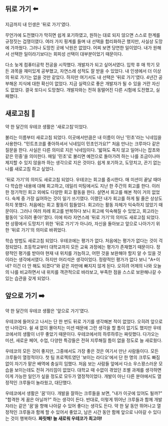 ## 뒤로 가기 ⬅️

지금까지 내 인생은 '뒤로 가기'였다. 

무언가에 도전했다가 막히면 쉽게 포기하였고, 원하는 대로 되지 않으면 스스로 한계를 규정짓는 겁쟁이였다. 여러 가지 핑계를 들며 내 선택을 합리화하곤 했지만, 사실상 도망에 가까웠다. 그러나 도망친 곳에 낙원은 없었다. 어찌 보면 당연한 일이었다. 내가 원해서 선택한 일이라기보다는 회피성 선택이 대부분이었기 때문이다.

다소 늦게 컴퓨터공학 전공을 시작했다. 개발자가 되고 싶어서였다. 입학 후 매 학기 모든 과목을 재미있게 공부했고, 자연스레 성적도 잘 받을 수 있었다. 내 인생에서 더 이상의 뒤로 가기는 없을 것만 같았다. 하지만 여기서도 내 선택은 '뒤로 가기'였다. 4년간 공부해온 지식에 대한 확신이 없었다. 지금 실력으로 좋은 개발자가 될 수 있을 거란 자신도 없었다. 결국 또다시 도망쳤다. 개발자와는 전혀 동떨어진 다른 시험에 도전했고, 실패했다.

## 새로고침 🔄

약 한 달간의 우테코 생활은 '새로고침'이었다. 

불리는 이름부터 새로고침 되었다. 이곳에서만큼은 내 이름이 아닌 '민초'라는 닉네임을 사용한다. "민트초코를 좋아하셔서 닉네임이 민초인가요?" 처음 만나는 크루마다 같은 질문을 한다. 사실은 다른 의미로 지은 닉네임이다. '밟혀도 죽지 않고 일어나는 잡초와 같은 민중'을 의미한다. 매일 '민초'로 불리면 예전으로 돌아가려 하는 나를 조금이나마 제지할 수 있지 않을까 하는 생각으로 지은 것이다. 쉽게 포기하고, 도망치고, 끈기 없는 나를 새로고침 하고 싶었다. 

'뒤로 가기'의 의미도 새로고침 되었다. 우테코는 회고를 중시한다. 매 미션이 끝날 때마다 학습한 내용에 대해 회고하고, 데일리 미팅에서도 지난 한 주간의 회고를 한다. 이러한 정기적인 회고 외에도 다양한 회고 활동을 한다. 살면서 회고를 해본 적이 거의 없었다. 숙제 중 가장 싫어하는 것이 일기 쓰기였다. 이랬던 내가 회고를 하게 될 줄은 상상도 하지 못했다. 처음에는 회고 활동이 힘들었다. 회고라는 활동 자체가 익숙하지 않았기 때문이다. 그러나 여러 차례 회고를 반복하다 보니 회고에 익숙해질 수 있었고, 회고라는 활동이 '오히려 좋아!'졌다. 이에 따라 자연스레 '뒤로 가기'의 의미도 새로고침 되었다. 현 상황에서 도망치기 위한 '뒤로 가기'가 아니라, 자신을 돌아보고 앞으로 나아가기 위한 '뒤로 가기'의 의미로 바뀌었다.

학습 방법도 새로고침 되었다. 우테코에는 평가가 없다. 처음에는 평가가 없다는 것이 걱정되었다. 초등학교부터 대학교까지 모든 교육 과정에는 평가가 존재했기 때문이다. 정량적인 평가를 받아야 현재 내 위치를 가늠하고, 어떤 것을 보완해야 할지 알 수 있을 것이라는 생각에서였다. 하지만 어리석은 생각이었다. 정량적인 평가가 없다 보니 "A+이네? 이건 더 안 해도 되겠다"와 같은 자만에 빠지지 않게 된다. 오히려 어제의 나와 오늘의 나를 비교하면서 내 위치를 객관적으로 바라보고, 부족한 점을 스스로 보완해나갈 수 있는 습관을 갖게 되었다.

## 앞으로 가기 ➡️

약 한 달간의 우테코 생활은 '앞으로 가기'였다. 

우테코에 들어오고 나서는 단 한 번도 뒤로 가기를 생각해본 적이 없었다. 오히려 앞으로만 나아갔다. 쉴 새 없이 몰아치는 미션 때문에 그런 생각을 할 틈이 없기도 했지만 우테코에서의 생활이 너무 좋았기 때문이다. 우테코에서의 하루하루는 짜릿했다. 다가오는 미션, 새로운 페어, 수업, 다양한 특강들은 전혀 지루해질 틈이 없을 정도로 늘 새로웠다.

우테코의 모든 것이 좋지만, 그중에서도 가장 좋은 것은 여기서 만난 사람들이다. 모든 크루들이 열정적이다. 첫 팀 프로젝트였던 '보이는 라디오'에서 단 한 명의 크루도 빠짐없이 자기가 맡은 배역에 충실히 임했다. 처음 보는 사람들 앞에서 다소 우스꽝스러운 모습을 보이는데도 전혀 거리낌이 없었다. 대학교 때 수없이 겪었던 조별 과제를 생각하면 이게 가능한 일인가 싶을 정도로 모두가 열정적이었다. 개발이 아닌 다른 분야에서도 열정적인 크루들이 놀라웠고, 대단했다.

우테코에서 생활은 '꿈'이다. 개발을 잘하는 크루들을 보면, "내가 이곳에 있어도 될까?" "합격한 게 꿈은 아닐까?" 하는 생각이 든다. 반대로, 이렇게 뛰어난 크루들과 함께 개발자라는 같은 '꿈'을 향해 나아갈 수 있어 좋다는 생각도 든다. 약 한 달 동안 뛰어나고 열정적인 크루들과 함께 할 수 있어서 좋았고, 남은 시간 동안 함께 앞으로 나아갈 수 있다는 것이 행복하다. **짜릿해! 늘 새로워 우테코가 최고야!**

